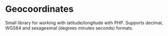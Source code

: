 Geocoordinates
==============

Small library for working with latitude/longitude with PHP. Supports decimal, WGS84 and sexagesimal (degrees minutes seconds) formats.
